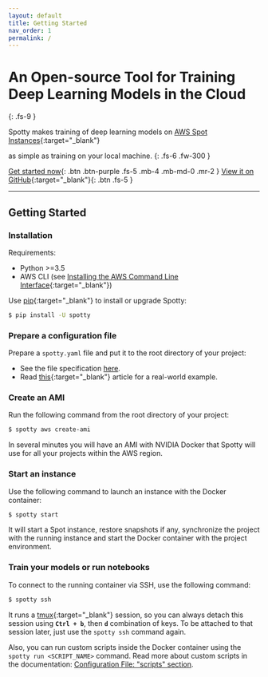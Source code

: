 ```yaml
---
layout: default
title: Getting Started
nav_order: 1
permalink: /
---
```



# An Open-source Tool for Training<br />Deep Learning Models in the Cloud
{: .fs-9 }

Spotty makes training of deep learning models on 
[AWS Spot Instances](https://aws.amazon.com/ec2/spot/){:target="_blank"}
<!--and on [GCP Preemtible VMs](https://cloud.google.com/preemptible-vms/){:target="_blank"} (including TPUs) -->
as simple as training on your local machine.
{: .fs-6 .fw-300 }

[Get started now](#getting-started){: .btn .btn-purple .fs-5 .mb-4 .mb-md-0 .mr-2 } 
[View it on GitHub](https://github.com/apls777/spotty){:target="_blank"}{: .btn .fs-5 }

---


## Getting Started

### __Installation__

Requirements:
  * Python >=3.5
  * AWS CLI (see [Installing the AWS Command Line Interface](http://docs.aws.amazon.com/cli/latest/userguide/installing.html){:target="_blank"})

Use [pip](http://www.pip-installer.org/en/latest/){:target="_blank"} to install or upgrade Spotty:

```bash
$ pip install -U spotty
```

### __Prepare a configuration file__

Prepare a `spotty.yaml` file and put it to the root directory of your project:

   - See the file specification [here](/docs/configuration/).
   - Read [this](https://medium.com/@apls/how-to-train-deep-learning-models-on-aws-spot-instances-using-spotty-8d9e0543d365){:target="_blank"} 
   article for a real-world example.

### __Create an AMI__

Run the following command from the root directory of your project:

```bash
$ spotty aws create-ami
```

In several minutes you will have an AMI with NVIDIA Docker that Spotty will use 
for all your projects within the AWS region.

### __Start an instance__

Use the following command to launch an instance with the Docker container:
    
```bash
$ spotty start
```

It will start a Spot instance, restore snapshots if any, synchronize the project with the running instance 
and start the Docker container with the project environment.

### __Train your models or run notebooks__

To connect to the running container via SSH, use the following command:

```bash
$ spotty ssh
```

It runs a [tmux](https://github.com/tmux/tmux/wiki){:target="_blank"} session, so you can always detach this session using
__`Ctrl + b`__, then __`d`__ combination of keys. To be attached to that session later, just use the
`spotty ssh` command again.

Also, you can run custom scripts inside the Docker container using the `spotty run <SCRIPT_NAME>` command. Read more
about custom scripts in the documentation: 
[Configuration File: "scripts" section](/docs/configuration/#scripts-section-optional).
